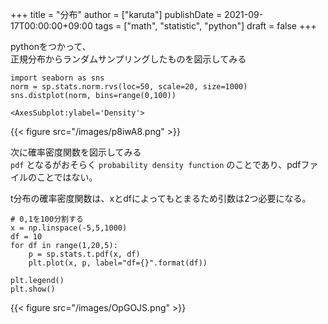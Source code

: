 +++
title = "分布"
author = ["karuta"]
publishDate = 2021-09-17T00:00:00+09:00
tags = ["math", "statistic", "python"]
draft = false
+++

pythonをつかって、  
正規分布からランダムサンプリングしたものを図示してみる  

```ipython
import seaborn as sns
norm = sp.stats.norm.rvs(loc=50, scale=20, size=1000)
sns.distplot(norm, bins=range(0,100))          
```

```text
<AxesSubplot:ylabel='Density'>
```

{{< figure src="/images/p8iwA8.png" >}}  

次に確率密度関数を図示してみる  
`pdf` となるがおそらく `probability density function` のことであり、pdfファイルのことではない。  

t分布の確率密度関数は、xとdfによってもとまるため引数は2つ必要になる。  

```ipython
# 0,1を100分割する
x = np.linspace(-5,5,1000)
df = 10
for df in range(1,20,5):    
    p = sp.stats.t.pdf(x, df)
    plt.plot(x, p, label="df={}".format(df))

plt.legend()
plt.show()     
```

{{< figure src="/images/OpGOJS.png" >}}
